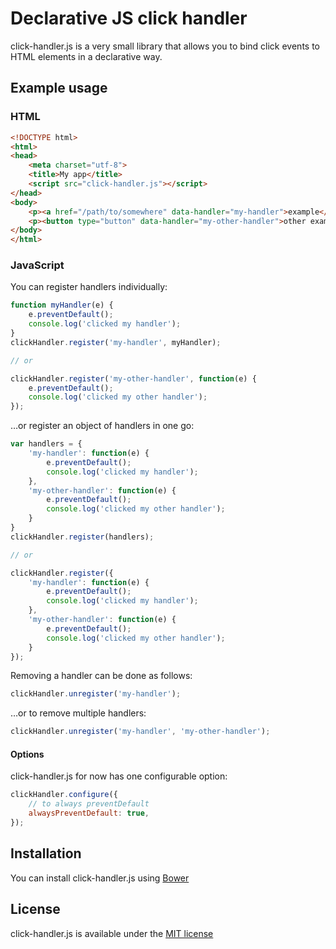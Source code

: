 # Declarative JS click handler

click-handler.js is a very small library that allows you to bind click events to HTML elements in a declarative way.

## Example usage

### HTML

```html
<!DOCTYPE html>
<html>
<head>
	<meta charset="utf-8">
	<title>My app</title>
	<script src="click-handler.js"></script>
</head>
<body>
	<p><a href="/path/to/somewhere" data-handler="my-handler">example</a></p>
	<p><button type="button" data-handler="my-other-handler">other example</button></p>
</body>
</html>
```

### JavaScript

You can register handlers individually:

```js
function myHandler(e) {
	e.preventDefault();
	console.log('clicked my handler');
}
clickHandler.register('my-handler', myHandler);

// or

clickHandler.register('my-other-handler', function(e) {
	e.preventDefault();
	console.log('clicked my other handler');
});
```

…or register an object of handlers in one go:

```js
var handlers = {
	'my-handler': function(e) {
		e.preventDefault();
		console.log('clicked my handler');
	},
	'my-other-handler': function(e) {
		e.preventDefault();
		console.log('clicked my other handler');
	}
}
clickHandler.register(handlers);

// or

clickHandler.register({
	'my-handler': function(e) {
		e.preventDefault();
		console.log('clicked my handler');
	},
	'my-other-handler': function(e) {
		e.preventDefault();
		console.log('clicked my other handler');
	}
});
```

Removing a handler can be done as follows:

```js
clickHandler.unregister('my-handler');
```

…or to remove multiple handlers:

```js
clickHandler.unregister('my-handler', 'my-other-handler');
```

#### Options
click-handler.js for now has one configurable option:

```js
clickHandler.configure({
	// to always preventDefault
	alwaysPreventDefault: true,
});
```

## Installation

You can install click-handler.js using [Bower](https://bower.io)

## License

click-handler.js is available under the [MIT license](http://opensource.org/licenses/MIT)
